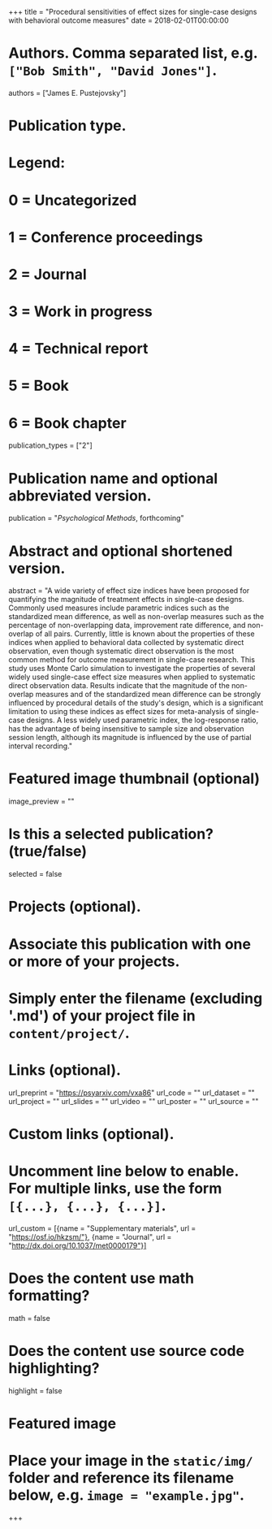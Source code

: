 +++
title = "Procedural sensitivities of effect sizes for single-case designs with behavioral outcome measures"
date = 2018-02-01T00:00:00

# Authors. Comma separated list, e.g. `["Bob Smith", "David Jones"]`.
authors = ["James E. Pustejovsky"]

# Publication type.
# Legend:
# 0 = Uncategorized
# 1 = Conference proceedings
# 2 = Journal
# 3 = Work in progress
# 4 = Technical report
# 5 = Book
# 6 = Book chapter
publication_types = ["2"]

# Publication name and optional abbreviated version.
publication = "*Psychological Methods*, forthcoming"

# Abstract and optional shortened version.
abstract = "A wide variety of effect size indices have been proposed for quantifying the magnitude of treatment effects in single-case designs. Commonly used measures include parametric indices such as the standardized mean difference, as well as non-overlap measures such as the percentage of non-overlapping data, improvement rate difference, and non-overlap of all pairs. Currently, little is known about the properties of these indices when applied to behavioral data collected by systematic direct observation, even though systematic direct observation is the most common method for outcome measurement in single-case research. This study uses Monte Carlo simulation to investigate the properties of several widely used single-case effect size measures when applied to systematic direct observation data. Results indicate that the magnitude of the non-overlap measures and of the standardized mean difference can be strongly influenced by procedural details of the study's design, which is a significant limitation to using these indices as effect sizes for meta-analysis of single-case designs. A less widely used parametric index, the log-response ratio, has the advantage of being insensitive to sample size and observation session length, although its magnitude is influenced by the use of partial interval recording."

# Featured image thumbnail (optional)
image_preview = ""

# Is this a selected publication? (true/false)
selected = false

# Projects (optional).
#   Associate this publication with one or more of your projects.
#   Simply enter the filename (excluding '.md') of your project file in `content/project/`.

# Links (optional).
url_preprint = "https://psyarxiv.com/vxa86"
url_code = ""
url_dataset = ""
url_project = ""
url_slides = ""
url_video = ""
url_poster = ""
url_source = ""

# Custom links (optional).
#   Uncomment line below to enable. For multiple links, use the form `[{...}, {...}, {...}]`.
url_custom = [{name = "Supplementary materials", url = "https://osf.io/hkzsm/"}, {name = "Journal", url = "http://dx.doi.org/10.1037/met0000179"}]

# Does the content use math formatting?
math = false

# Does the content use source code highlighting?
highlight = false

# Featured image
# Place your image in the `static/img/` folder and reference its filename below, e.g. `image = "example.jpg"`.

+++
